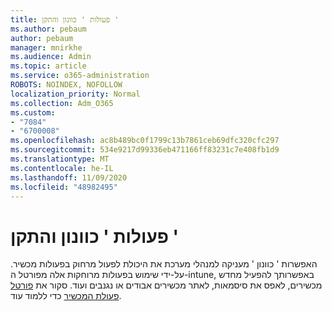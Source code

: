 ```yaml
---
title: פעולות ' כוונון והתקן '
ms.author: pebaum
author: pebaum
manager: mnirkhe
ms.audience: Admin
ms.topic: article
ms.service: o365-administration
ROBOTS: NOINDEX, NOFOLLOW
localization_priority: Normal
ms.collection: Adm_O365
ms.custom:
- "7084"
- "6700008"
ms.openlocfilehash: ac8b489bc0f1799c13b7861ceb69dfc320cfc297
ms.sourcegitcommit: 534e9217d99336eb471166ff83231c7e408fb1d9
ms.translationtype: MT
ms.contentlocale: he-IL
ms.lasthandoff: 11/09/2020
ms.locfileid: "48982495"
---
```

# <a name="intune-and-device-actions"></a>פעולות ' כוונון והתקן '

האפשרות ' כוונון ' מעניקה למנהלי מערכת את היכולת לפעול מרחוק בפעולות מכשיר. על-ידי שימוש בפעולות מרוחקות אלה מפורטל ה-intune, באפשרותך להפעיל מחדש מכשירים, לאפס את סיסמאות, לאתר מכשירים אבודים או נגנבים ועוד. סקור את [פורטל פעולת המכשיר](https://docs.microsoft.com/mem/intune/remote-actions/) כדי ללמוד עוד.
